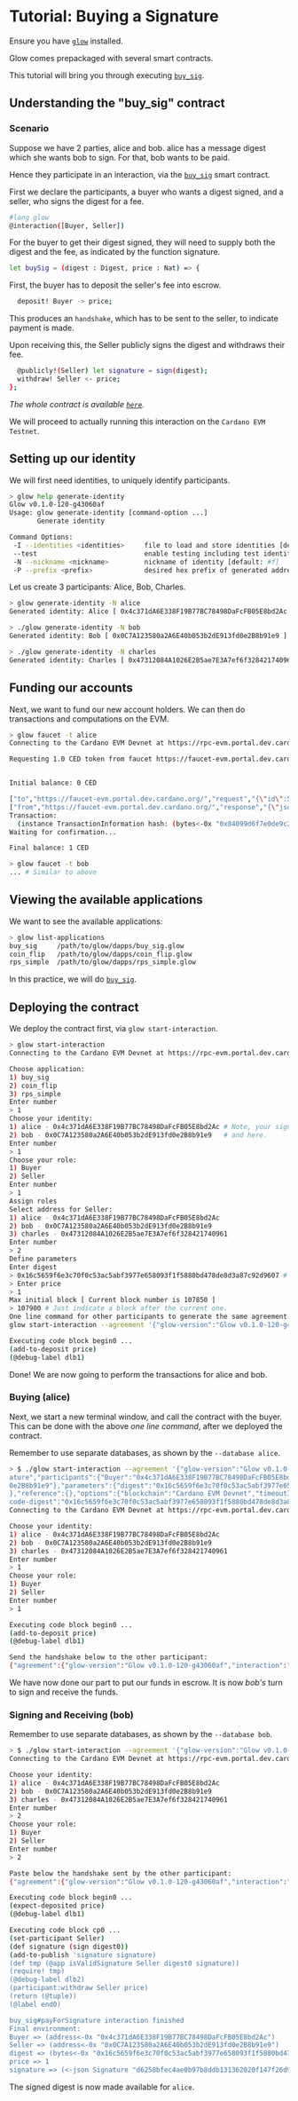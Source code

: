 # Tutorial: Buying a Signature

Ensure you have [`glow`](https://github.com/Glow-Lang/glow/blob/master/INSTALL.md) installed.

Glow comes prepackaged with several smart contracts.

This tutorial will bring you through executing [`buy_sig`](https://github.com/Glow-Lang/glow/blob/master/dapps/buy_sig.glow).

## Understanding the "buy_sig" contract

### Scenario

Suppose we have 2 parties, alice and bob.
alice has a message digest which she wants bob to sign.
For that, bob wants to be paid.

Hence they participate in an interaction, via the [`buy_sig`](https://github.com/Glow-Lang/glow/blob/dapps/buy_sig.glow) smart contract.

First we declare the participants,
a buyer who wants a digest signed,
and a seller, who signs the digest for a fee.

``` sh
#lang glow
@interaction([Buyer, Seller])
```

For the buyer to get their digest signed,
they will need to supply both the digest and the fee,
as indicated by the function signature.

```sh
let buySig = (digest : Digest, price : Nat) => {

```

First, the buyer has to deposit the seller's fee into escrow.

```sh
  deposit! Buyer -> price;
```

This produces an `handshake`, which has to be sent to the seller, to indicate payment is made.
  
Upon receiving this, the Seller publicly signs the digest and withdraws their fee.
```sh
  @publicly!(Seller) let signature = sign(digest);
  withdraw! Seller <- price;
};
```

*The whole contract is available [`here`](https://github.com/Glow-Lang/glow/blob/master/dapps/buy_sig.glow).*

We will proceed to actually running this interaction on the `Cardano EVM Testnet`.

## Setting up our identity

We will first need identities, to uniquely identify participants.

``` sh
> glow help generate-identity
Glow v0.1.0-120-g43060af
Usage: glow generate-identity [command-option ...]
       Generate identity

Command Options:
 -I --identities <identities>     file to load and store identities [default: #f]
 --test                           enable testing including test identities
 -N --nickname <nickname>         nickname of identity [default: #f]
 -P --prefix <prefix>             desired hex prefix of generated address [default: #f]
```

Let us create 3 participants: Alice, Bob, Charles.

``` sh
> glow generate-identity -N alice
Generated identity: Alice [ 0x4c371dA6E338F19B77BC78498DaFcFB05E8bd2Ac ]

> ./glow generate-identity -N bob
Generated identity: Bob [ 0x0C7A123580a2A6E40b053b2dE913fd0e2B8b91e9 ]

> ./glow generate-identity -N charles
Generated identity: Charles [ 0x47312084A1026E2B5ae7E3A7ef6f328421740961 ]
```

## Funding our accounts

Next, we want to fund our new account holders. We can then do transactions and computations on the EVM.
``` sh
> glow faucet -t alice
Connecting to the Cardano EVM Devnet at https://rpc-evm.portal.dev.cardano.org/ ...

Requesting 1.0 CED token from faucet https://faucet-evm.portal.dev.cardano.org/ to address 0x4c371dA6E338F19B77BC78498DaFcFB05E8bd2Ac:


Initial balance: 0 CED

["to","https://faucet-evm.portal.dev.cardano.org/","request","{\"id\":5,\"jsonrpc\":\"2.0\",\"method\":\"faucet_sendFunds\",\"params\":[\"0x4c371dA6E338F19B77BC78498DaFcFB05E8bd2Ac\"]}"]
["from","https://faucet-evm.portal.dev.cardano.org/","response","{\"jsonrpc\":\"2.0\",\"result\":\"0x84099d6f7e0de9c2d6eef90f86bb20bfd76ee08d05a25d752fb46519a24a99d2\",\"id\":5}"]
Transaction:
  (instance TransactionInformation hash: (bytes<-0x "0x84099d6f7e0de9c2d6eef90f86bb20bfd76ee08d05a25d752fb46519a24a99d2") nonce: 31 from: (address<-0x "0x218796890F4c147adE276B43f27051C598FCa629") to: (address<-0x "0x4c371dA6E338F19B77BC78498DaFcFB05E8bd2Ac") value: 1000000000000000000 gasPrice: 20000000000 gas: 90000 input: (bytes<-0x "0x"))
Waiting for confirmation...

Final balance: 1 CED

> glow faucet -t bob
... # Similar to above
```

## Viewing the available applications

We want to see the available applications:

``` sh
> glow list-applications
buy_sig     /path/to/glow/dapps/buy_sig.glow
coin_flip   /path/to/glow/dapps/coin_flip.glow
rps_simple  /path/to/glow/dapps/rps_simple.glow
```

In this practice, we will do [`buy_sig`](https://github.com/Glow-Lang/glow/blob/master/dapps/buy_sig.glow).

## Deploying the contract

We deploy the contract first, via `glow start-interaction`.
``` sh
> glow start-interaction
Connecting to the Cardano EVM Devnet at https://rpc-evm.portal.dev.cardano.org/ ...

Choose application:
1) buy_sig
2) coin_flip
3) rps_simple
Enter number
> 1
Choose your identity:
1) alice - 0x4c371dA6E338F19B77BC78498DaFcFB05E8bd2Ac # Note, your signatures might defer here
2) bob - 0x0C7A123580a2A6E40b053b2dE913fd0e2B8b91e9   # and here.
Enter number
> 1
Choose your role:
1) Buyer
2) Seller
Enter number
> 1
Assign roles
Select address for Seller:
1) alice - 0x4c371dA6E338F19B77BC78498DaFcFB05E8bd2Ac
2) bob - 0x0C7A123580a2A6E40b053b2dE913fd0e2B8b91e9
3) charles - 0x47312084A1026E2B5ae7E3A7ef6f328421740961
Enter number
> 2
Define parameters
Enter digest
> 0x16c5659f6e3c70f0c53ac5abf3977e658093f1f5880bd478de8d3a87c92d9607 # You can reuse this / see "glow help digest" to generate one.
> Enter price
> 1
Max initial block [ Current block number is 107850 ]
> 107900 # Just indicate a block after the current one.
One line command for other participants to generate the same agreement:
glow start-interaction --agreement '{"glow-version":"Glow v0.1.0-120-g43060af","interaction":"buy_sig#payForSignature","participants":{"Buyer":"0x4c371dA6E338F19B77BC78498DaFcFB05E8bd2Ac","Seller":"0x0C7A123580a2A6E40b053b2dE913fd0e2B8b91e9"},"parameters":{"digest":"0x16c5659f6e3c70f0c53ac5abf3977e658093f1f5880bd478de8d3a87c92d9607","price":"0x1"},"reference":{},"options":{"blockchain":"Cardano EVM Devnet","timeoutInBlocks":"0x3e8","maxInitialBlock":"0x1a572"},"code-digest":"0x16c5659f6e3c70f0c53ac5abf3977e658093f1f5880bd478de8d3a87c92d9607"}'

Executing code block begin0 ...
(add-to-deposit price)
(@debug-label dlb1)
```

Done! We are now going to perform the transactions for alice and bob.

### Buying (alice)

Next, we start a new terminal window, and call the contract with the buyer. 
This can be done with the above *one line command*, after we deployed the contract.

Remember to use separate databases, as shown by the `--database alice`.

``` sh
> $ ./glow start-interaction --agreement '{"glow-version":"Glow v0.1.0-120-g43060af","interaction":"buy_sig#payForSign
ature","participants":{"Buyer":"0x4c371dA6E338F19B77BC78498DaFcFB05E8bd2Ac","Seller":"0x0C7A123580a2A6E40b053b2dE913fd
0e2B8b91e9"},"parameters":{"digest":"0x16c5659f6e3c70f0c53ac5abf3977e658093f1f5880bd478de8d3a87c92d9607","price":"0x1"
},"reference":{},"options":{"blockchain":"Cardano EVM Devnet","timeoutInBlocks":"0x3e8","maxInitialBlock":"0x1a572"},"
code-digest":"0x16c5659f6e3c70f0c53ac5abf3977e658093f1f5880bd478de8d3a87c92d9607"}' --database alice
Connecting to the Cardano EVM Devnet at https://rpc-evm.portal.dev.cardano.org/ ...

Choose your identity:
1) alice - 0x4c371dA6E338F19B77BC78498DaFcFB05E8bd2Ac
2) bob - 0x0C7A123580a2A6E40b053b2dE913fd0e2B8b91e9
3) charles - 0x47312084A1026E2B5ae7E3A7ef6f328421740961
Enter number
> 1
Choose your role:
1) Buyer
2) Seller
Enter number
> 1

Executing code block begin0 ...
(add-to-deposit price)
(@debug-label dlb1)

Send the handshake below to the other participant:
{"agreement":{"glow-version":"Glow v0.1.0-120-g43060af","interaction":"buy_sig#payForSignature","participants":{"Buyer":"0x4c371dA6E338F19B77BC78498DaFcFB05E8bd2Ac","Seller":"0x0C7A123580a2A6E40b053b2dE913fd0e2B8b91e9"},"parameters":{"digest":"0x16c5659f6e3c70f0c53ac5abf3977e658093f1f5880bd478de8d3a87c92d9607","price":"0x1"},"reference":{},"options":{"blockchain":"Cardano EVM Devnet","timeoutInBlocks":"0x3e8","maxInitialBlock":"0x1a572"},"code-digest":"0x16c5659f6e3c70f0c53ac5abf3977e658093f1f5880bd478de8d3a87c92d9607"},"contract-config":{"contract-address":"0x3798bbAa4e3a3Aec6a84f96750a5C51C2bA7436C","code-hash":"0x69cd922d5fbf72be7795910f76ff653ed6e41880d84fcbd7392a8650341b1ffe","creation-hash":"0xeed82abee1fb5a4b121f43790801b94ebb7e31440c8bf364178707f48ab27798","creation-block":"0x1a54e"},"published-data":"0x"}
```

We have now done our part to put our funds in escrow. It is now *bob's* turn to sign and receive the funds.

### Signing and Receiving (bob)

Remember to use separate databases, as shown by the `--database bob`.

``` sh
> $ ./glow start-interaction --agreement '{"glow-version":"Glow v0.1.0-120-g43060af","interaction":"buy_sig#payForSignature","participants":{"Buyer":"0x4c371dA6E338F19B77BC78498DaFcFB05E8bd2Ac","Seller":"0x0C7A123580a2A6E40b053b2dE913fd0e2B8b91e9"},"parameters":{"digest":"0x16c5659f6e3c70f0c53ac5abf3977e658093f1f5880bd478de8d3a87c92d9607","price":"0x1"},"reference":{},"options":{"blockchain":"Cardano EVM Devnet","timeoutInBlocks":"0x3e8","maxInitialBlock":"0x1a572"},"code-digest":"0x16c5659f6e3c70f0c53ac5abf3977e658093f1f5880bd478de8d3a87c92d9607"}' --database bob 
Connecting to the Cardano EVM Devnet at https://rpc-evm.portal.dev.cardano.org/ ...

Choose your identity:
1) alice - 0x4c371dA6E338F19B77BC78498DaFcFB05E8bd2Ac
2) bob - 0x0C7A123580a2A6E40b053b2dE913fd0e2B8b91e9
3) charles - 0x47312084A1026E2B5ae7E3A7ef6f328421740961
Enter number
> 2
Choose your role:
1) Buyer
2) Seller
Enter number
> 2

Paste below the handshake sent by the other participant:
{"agreement":{"glow-version":"Glow v0.1.0-120-g43060af","interaction":"buy_sig#payForSignature","participants":{"Buyer":"0x4c371dA6E338F19B77BC78498DaFcFB05E8bd2Ac","Seller":"0x0C7A123580a2A6E40b053b2dE913fd0e2B8b91e9"},"parameters":{"digest":"0x16c5659f6e3c70f0c53ac5abf3977e658093f1f5880bd478de8d3a87c92d9607","price":"0x1"},"reference":{},"options":{"blockchain":"Cardano EVM Devnet","timeoutInBlocks":"0x3e8","maxInitialBlock":"0x1a572"},"code-digest":"0x16c5659f6e3c70f0c53ac5abf3977e658093f1f5880bd478de8d3a87c92d9607"},"contract-config":{"contract-address":"0x3798bbAa4e3a3Aec6a84f96750a5C51C2bA7436C","code-hash":"0x69cd922d5fbf72be7795910f76ff653ed6e41880d84fcbd7392a8650341b1ffe","creation-hash":"0xeed82abee1fb5a4b121f43790801b94ebb7e31440c8bf364178707f48ab27798","creation-block":"0x1a54e"},"published-data":"0x"}

Executing code block begin0 ...
(expect-deposited price)
(@debug-label dlb1)

Executing code block cp0 ...
(set-participant Seller)
(def signature (sign digest0))
(add-to-publish 'signature signature)
(def tmp (@app isValidSignature Seller digest0 signature))
(require! tmp)
(@debug-label dlb2)
(participant:withdraw Seller price)
(return (@tuple))
(@label end0)

buy_sig#payForSignature interaction finished
Final environment:
Buyer => (address<-0x "0x4c371dA6E338F19B77BC78498DaFcFB05E8bd2Ac")
Seller => (address<-0x "0x0C7A123580a2A6E40b053b2dE913fd0e2B8b91e9")
digest => (bytes<-0x "0x16c5659f6e3c70f0c53ac5abf3977e658093f1f5880bd478de8d3a87c92d9607")
price => 1
signature => (<-json Signature "d6258bfec4ae0b97b8ddb131362020f147f26d94424ef7b8bf1d98a07338cc8f44335346ec71f1f1319ae7ead3c34409b7a33d3654b216938371a1ff911613721c")
```

The signed digest is now made available for `alice`.


